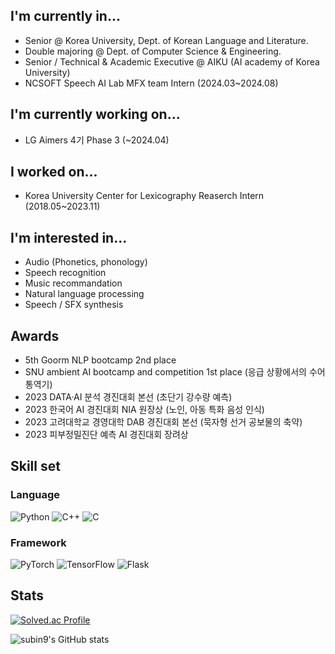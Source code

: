## I'm currently in...
  * Senior @ Korea University, Dept. of Korean Language and Literature.</br>
  * Double majoring @ Dept. of Computer Science & Engineering.</br>
  * Senior / Technical & Academic Executive @ AIKU (AI academy of Korea University)</br>
  * NCSOFT Speech AI Lab MFX team Intern (2024.03~2024.08)

## I'm currently working on...
  * LG Aimers 4기 Phase 3 (~2024.04)</br>

## I worked on...
  * Korea University Center for Lexicography Reaserch Intern (2018.05~2023.11)</br>
  
## I'm interested in...
  * Audio (Phonetics, phonology)</br>
  * Speech recognition</br>
  * Music recommandation</br>
  * Natural language processing</br>
  * Speech / SFX synthesis</br>

## Awards
  * 5th Goorm NLP bootcamp 2nd place</br>
  * SNU ambient AI bootcamp and competition 1st place (응급 상황에서의 수어 통역기)</br>
  * 2023 DATA·AI 분석 경진대회 본선 (초단기 강수량 예측) </br>
  * 2023 한국어 AI 경진대회 NIA 원장상 (노인, 아동 특화 음성 인식) </br>
  * 2023 고려대학교 경영대학 DAB 경진대회 본선 (묵자형 선거 공보물의 축약) </br>
  * 2023 피부정밀진단 예측 AI 경진대회 장려상 </br>
  
## Skill set
### Language
![Python](https://img.shields.io/badge/python-3670A0?style=for-the-badge&logo=python&logoColor=ffdd54) ![C++](https://img.shields.io/badge/c++-%2300599C.svg?style=for-the-badge&logo=c%2B%2B&logoColor=white) ![C](https://img.shields.io/badge/c-%2300599C.svg?style=for-the-badge&logo=c&logoColor=white)
### Framework
![PyTorch](https://img.shields.io/badge/PyTorch-%23EE4C2C.svg?style=for-the-badge&logo=PyTorch&logoColor=white) ![TensorFlow](https://img.shields.io/badge/TensorFlow-%23FF6F00.svg?style=for-the-badge&logo=TensorFlow&logoColor=white) ![Flask](https://img.shields.io/badge/flask-%23000.svg?style=for-the-badge&logo=flask&logoColor=white)

## Stats


[![Solved.ac Profile](http://mazassumnida.wtf/api/v2/generate_badge?boj=subin1031)](https://solved.ac/subin1031)<br/>


![subin9's GitHub stats](https://github-readme-stats.vercel.app/api?username=subin9&show_icons=true&theme=radical)



